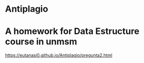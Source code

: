 # Antiplagio
# A homework for Data Estructure course in unmsm

https://eutanasi0.github.io/Antiplagio/pregunta2.html
